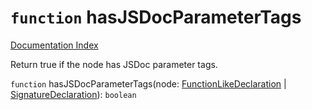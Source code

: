 # `function` hasJSDocParameterTags

[Documentation Index](../README.md)

Return true if the node has JSDoc parameter tags.

`function` hasJSDocParameterTags(node: [FunctionLikeDeclaration](../private.type.FunctionLikeDeclaration/README.md) | [SignatureDeclaration](../private.type.SignatureDeclaration/README.md)): `boolean`